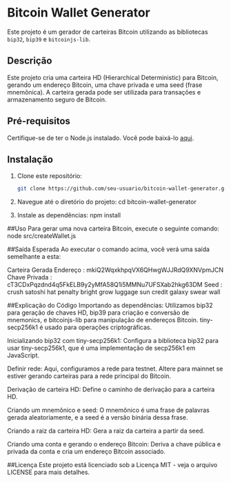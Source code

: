 # Bitcoin Wallet Generator

Este projeto é um gerador de carteiras Bitcoin utilizando as bibliotecas `bip32`, `bip39` e `bitcoinjs-lib`.

## Descrição

Este projeto cria uma carteira HD (Hierarchical Deterministic) para Bitcoin, gerando um endereço Bitcoin, uma chave privada e uma seed (frase mnemônica). A carteira gerada pode ser utilizada para transações e armazenamento seguro de Bitcoin.

## Pré-requisitos

Certifique-se de ter o Node.js instalado. Você pode baixá-lo [aqui](https://nodejs.org/).

## Instalação

1. Clone este repositório:

   ```sh
   git clone https://github.com/seu-usuario/bitcoin-wallet-generator.git

2. Navegue até o diretório do projeto:
cd bitcoin-wallet-generator


3. Instale as dependências:
npm install


##Uso
Para gerar uma nova carteira Bitcoin, execute o seguinte comando:
node src/createWallet.js


##Saída Esperada
Ao executar o comando acima, você verá uma saída semelhante a esta:

Carteira Gerada
Endereço :  mkiQ2WqxkhpqVX6QHwgWJJRdQ9XNVpmJCN
Chave Privada :  cT3CDxPqzdnd4q5FkELB9y2yMfA58Q1i5MMNu7UFSXab2hkg63DM
Seed :  crush satoshi hat penalty bright grow luggage sun credit galaxy swear wall

##Explicação do Código
Importando as dependências: Utilizamos bip32 para geração de chaves HD, bip39 para criação e conversão de mnemonics, e bitcoinjs-lib para manipulação de endereços Bitcoin. tiny-secp256k1 é usado para operações criptográficas.

Inicializando bip32 com tiny-secp256k1: Configura a biblioteca bip32 para usar tiny-secp256k1, que é uma implementação de secp256k1 em JavaScript.

Definir rede: Aqui, configuramos a rede para testnet. Altere para mainnet se estiver gerando carteiras para a rede principal do Bitcoin.

Derivação de carteira HD: Define o caminho de derivação para a carteira HD.

Criando um mnemônico e seed: O mnemônico é uma frase de palavras gerada aleatoriamente, e a seed é a versão binária dessa frase.

Criando a raiz da carteira HD: Gera a raiz da carteira a partir da seed.

Criando uma conta e gerando o endereço Bitcoin: Deriva a chave pública e privada da conta e cria um endereço Bitcoin associado.

##Licença
Este projeto está licenciado sob a Licença MIT - veja o arquivo LICENSE para mais detalhes.
